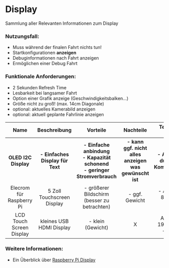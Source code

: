 # Display
Sammlung aller Relevanten Informationen zum Display

### Nutzungsfall:
- Muss während der finalen Fahrt nichts tun!
- Startkonfigurationen **anzeigen** 
- Debuginformationen nach Fahrt anzeigen 
- Ermöglichen einer Debug Fahrt

### Funktionale Anforderungen:
- 2 Sekunden Refresh Time
- Lesbarkeit bei langsamer Fahrt
- Option einer Grafik anzeige (Geschwindigkeitsbalken...)
- Größe nicht zu groß! (max. 14cm Diagonale)
- optional: aktuelles Kamerabild anzeigen  
- optional: aktuell geplante Fahrlinie anzeigen



| Name | Beschreibung | Vorteile | Nachteile | Technische Details |  Kosten | Link | weitere Infos |
| :--: | :----------: | :------: | :-------: | :----------------: | :----: | :--: | :-----------: |
| **OLED I2C Display** | **- Einfaches Display für Text** | **- Einfache anbindung <br> - Kapazität schonend <br> - geringer Stromverbrauch** | **- kann ggf. nicht alles anzeigen was gewünscht ist** | **- Anbidnung durch I2C-Kommunikation** | **8,49€** | **[Az-Delivery](https://www.az-delivery.de/products/1-3zoll-i2c-oled-display)** | **[Tutorial](https://maker.pro/raspberry-pi/projects/raspberry-pi-monitoring-system-via-oled-display-module)** |
| Elecrom für Raspberry Pi | 5 Zoll Touchscreen Display | - größerer Bildschirm (besser zu betrachten) | - ggf. Gewicht | - Auflösung: 800 x 480 <br> - 5 Zoll | 39,99€ | [Amazon](https://www.amazon.de/Elecrow-Aufl%C3%B6sung-Touchscreen-Monitor-Raspberry/dp/B013JECYF2/) | X |
| LCD Touch Screen Display | kleines USB HDMI Display | - klein (Gewicht) | X | Auflösung: 1920 x 1080 <br> - 3,5 Zoll | 19,99€ | [Ebay](https://www.ebay.de/itm/202772035667) | X |

### Weitere Informationen:
- Ein Überblick über [Raspberry Pi Display](https://www.raspberrypi.com/news/the-eagerly-awaited-raspberry-pi-display)
